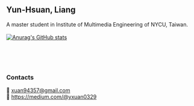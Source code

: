 ## Yun-Hsuan, Liang
A  master student in Institute of Multimedia Engineering of NYCU, Taiwan.
<br><br>
[![Anurag's GitHub stats](https://github-readme-stats.vercel.app/api?username=yxuan0329&show_icons=true&theme=solarized-light)](https://github.com/anuraghazra/github-readme-stats) <br>


<br><br><br>
###  Contacts
📧 xuan94357@gmail.com <br>
:memo: https://medium.com/@yxuan0329
